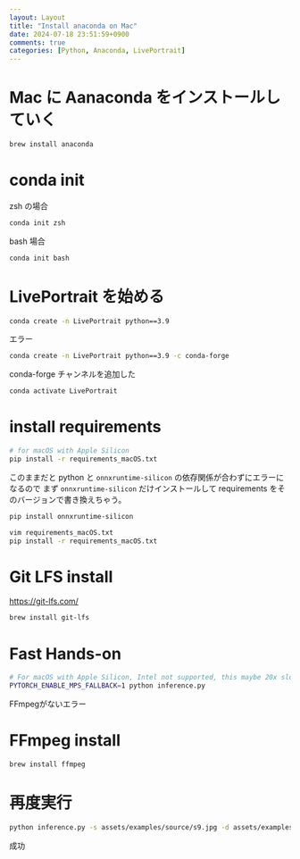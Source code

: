 ```yaml
---
layout: Layout
title: "Install anaconda on Mac"
date: 2024-07-18 23:51:59+0900
comments: true
categories: [Python, Anaconda, LivePortrait]
---
```

# Mac に Aanaconda をインストールしていく

```zsh
brew install anaconda
```

# conda init
zsh の場合
```zsh
conda init zsh
```
bash 場合
```bash
conda init bash
```

# LivePortrait を始める

```zsh
conda create -n LivePortrait python==3.9
```
エラー

```zsh
conda create -n LivePortrait python==3.9 -c conda-forge
```

conda-forge チャンネルを追加した


```zsh
conda activate LivePortrait
```

# install requirements

```zsh
# for macOS with Apple Silicon
pip install -r requirements_macOS.txt
```

このままだと python と `onnxruntime-silicon` の依存関係が合わずにエラーになるので
まず `onnxruntime-silicon` だけインストールして requirements をそのバージョンで書き換えちゃう。
```zsh
pip install onnxruntime-silicon
```

```zsh
vim requirements_macOS.txt
pip install -r requirements_macOS.txt
```


# Git LFS install
https://git-lfs.com/
```zsh
brew install git-lfs
```

# Fast Hands-on
```zsh
# For macOS with Apple Silicon, Intel not supported, this maybe 20x slower than RTX 4090
PYTORCH_ENABLE_MPS_FALLBACK=1 python inference.py
```
FFmpegがないエラー


# FFmpeg install
```zsh
brew install ffmpeg
```

# 再度実行
```zsh
python inference.py -s assets/examples/source/s9.jpg -d assets/examples/driving/d0.mp4
```

成功
